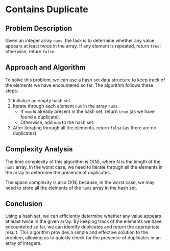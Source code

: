 # Contains Duplicate

## Problem Description

Given an integer array `nums`, the task is to determine whether any value appears at least twice in the array. If any element is repeated, return `true`; otherwise, return `false`.

## Approach and Algorithm

To solve this problem, we can use a hash set data structure to keep track of the elements we have encountered so far. The algorithm follows these steps:

1. Initialize an empty hash set.
2. Iterate through each element `num` in the array `nums`.
   - If `num` is already present in the hash set, return `true` (as we have found a duplicate).
   - Otherwise, add `num` to the hash set.
3. After iterating through all the elements, return `false` (as there are no duplicates).

## Complexity Analysis

The time complexity of this algorithm is O(N), where N is the length of the `nums` array. In the worst case, we need to iterate through all the elements in the array to determine the presence of duplicates.

The space complexity is also O(N) because, in the worst case, we may need to store all the elements of the `nums` array in the hash set.

## Conclusion

Using a hash set, we can efficiently determine whether any value appears at least twice in the given array. By keeping track of the elements we have encountered so far, we can identify duplicates and return the appropriate result. This algorithm provides a simple and effective solution to the problem, allowing us to quickly check for the presence of duplicates in an array of integers.
